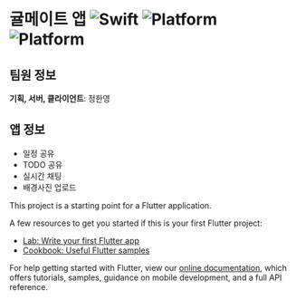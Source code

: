 # 귤메이트 앱 <img alt="Swift" src="https://img.shields.io/badge/flutter-1.17.2-blue.svg"> <img alt="Platform" src="https://img.shields.io/badge/platform-ios-lightgrey.svg"> <img alt="Platform" src="https://img.shields.io/badge/platform-android-green.svg">

## 팀원 정보

**기획, 서버, 클라이언트**: 정한영

## 앱 정보

- 일정 공유
- TODO 공유
- 실시간 채팅
- 배경사진 업로드

This project is a starting point for a Flutter application.

A few resources to get you started if this is your first Flutter project:

- [Lab: Write your first Flutter app](https://flutter.dev/docs/get-started/codelab)
- [Cookbook: Useful Flutter samples](https://flutter.dev/docs/cookbook)

For help getting started with Flutter, view our
[online documentation](https://flutter.dev/docs), which offers tutorials,
samples, guidance on mobile development, and a full API reference.
